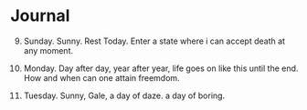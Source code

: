 # Journal

9. Sunday. Sunny. Rest Today. Enter a state where i can accept death at any moment.

24. Monday. Day after day, year after year, life goes on like this until the end. How and when can one attain freemdom.

25. Tuesday. Sunny, Gale, a day of daze. a day of boring. 